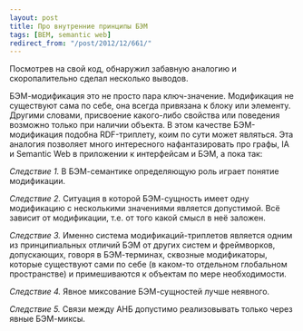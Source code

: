 ```yaml
---
layout: post
title: Про внутренние принципы БЭМ
tags: [BEM, semantic web]
redirect_from: "/post/2012/12/661/"
---
```


Посмотрев на свой код, обнаружил забавную аналогию и скоропалительно сделал несколько выводов.

БЭМ-модификация это не просто пара ключ-значение. Модификация не существуют сама по себе, она всегда привязана к блоку или элементу. Другими словами, присвоение какого-либо свойства или поведения возможно только при наличии объекта. В этом качестве БЭМ-модификация подобна RDF-триплету, коим по сути может являться. Эта аналогия позволяет много интересного нафантазировать про графы, IA и Semantic Web в приложении к интерфейсам и БЭМ, а пока так:

*Следствие 1.* В БЭМ-семантике определяющую роль играет понятие модификации.

*Следствие 2.* Ситуация в которой БЭМ-сущность имеет одну модификацию с несколькими значениями является допустимой. Всё зависит от модификации, т.е. от того какой смысл в неё заложен.

*Следствие 3.* Именно система модификаций-триплетов является одним из принципиальных отличий БЭМ от других систем и фреймворков, допускающих, говоря в БЭМ-терминах, сквозные модификаторы, которые существуют сами по себе (в каком-то отдельном глобальном пространстве) и примешиваются к объектам по мере необходимости.

*Следствие 4.* Явное миксование БЭМ-сущностей лучше неявного.

*Следствие 5.* Связи между АНБ допустимо реализовывать только через явные БЭМ-миксы.
